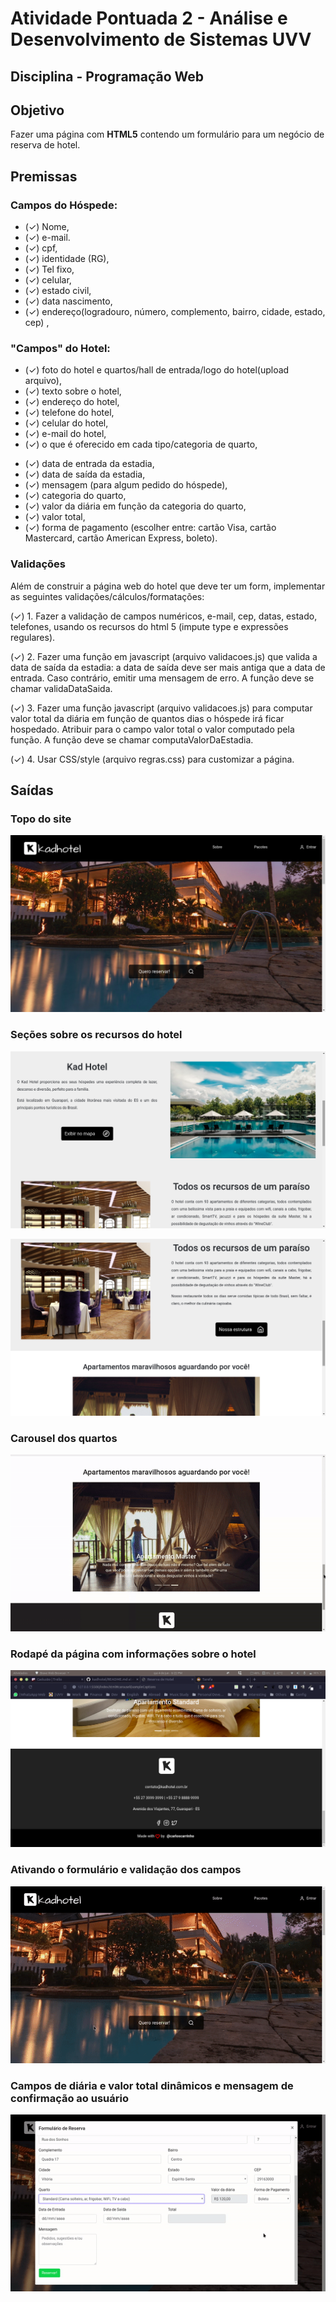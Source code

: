 # Atividade Pontuada 2 - Análise e Desenvolvimento de Sistemas UVV
## Disciplina - Programação Web
## Objetivo
Fazer uma página com **HTML5** contendo um formulário para um negócio de reserva de hotel.

## Premissas
### Campos do Hóspede: 
* (✓) Nome, 
* (✓) e-mail.
* (✓) cpf, 
* (✓) identidade (RG), 
* (✓) Tel fixo, 
* (✓) celular, 
* (✓) estado civil, 
* (✓) data nascimento, 
* (✓) endereço(logradouro, número, complemento, bairro, cidade, estado, cep) , 

### "Campos" do Hotel: 
<!-- confuso -->
* (✓) foto do hotel e quartos/hall de entrada/logo do hotel(upload arquivo), 
* (✓) texto sobre o hotel, 
* (✓) endereço do hotel, 
* (✓) telefone do hotel, 
* (✓) celular do hotel, 
* (✓) e-mail do hotel, 
* (✓) o que é oferecido em cada tipo/categoria de quarto, 

<!-- ook -->
* (✓) data de entrada da estadia,
* (✓) data de saída da estadia, 
* (✓) mensagem (para algum pedido do hóspede), 
* (✓) categoria do quarto, 
* (✓) valor da diária em função da categoria do quarto, 
* (✓) valor total, 
* (✓) forma de pagamento (escolher entre: cartão Visa, cartão Mastercard, cartão American Express, boleto).

### Validações
Além de construir a página web do hotel que deve ter um form, implementar as seguintes validações/cálculos/formatações:

(✓) 1. Fazer a validação de campos numéricos, e-mail, cep, datas, estado, telefones, usando os recursos do html 5 (impute type e expressões regulares).

(✓) 2. Fazer uma função em javascript (arquivo validacoes.js) que valida a data de saída da estadia: a data de saída deve ser mais antiga que a data de entrada. Caso contrário, emitir uma mensagem de erro. A função deve se chamar validaDataSaida.

(✓) 3. Fazer uma função javascript  (arquivo validacoes.js) para computar valor total da diária em função de quantos dias o hóspede irá ficar hospedado. Atribuir para o campo valor total o valor computado pela função. A função deve se chamar computaValorDaEstadia.

(✓) 4. Usar CSS/style (arquivo regras.css) para customizar a página.

## Saídas

### Topo do site
![Topo do site](https://github.com/carloscarrinho/kadhotel/blob/master/img/img_1.png)

### Seções sobre os recursos do hotel
![Seções do site](https://github.com/carloscarrinho/kadhotel/blob/master/img/img_2.png)

![Seções do site 2](https://github.com/carloscarrinho/kadhotel/blob/master/img/img_3.png)

### Carousel dos quartos
![Carousel de quartos](https://github.com/carloscarrinho/kadhotel/blob/master/img/gif_1.gif)

### Rodapé da página com informações sobre o hotel
![Imagem do rodapé](https://github.com/carloscarrinho/kadhotel/blob/master/img/img_4.png)

### Ativando o formulário e validação dos campos
![Ativando o formulário](https://github.com/carloscarrinho/kadhotel/blob/master/img/gif_2.gif)

### Campos de diária e valor total dinâmicos e mensagem de confirmação ao usuário
![Submetendo o formulário](https://github.com/carloscarrinho/kadhotel/blob/master/img/gif_3.gif)
